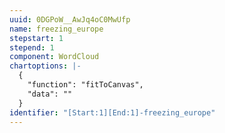 ```yaml
---
uuid: 0DGPoW__AwJq4oC0MwUfp
name: freezing_europe
stepstart: 1
stepend: 1
component: WordCloud
chartoptions: |-
  {
    "function": "fitToCanvas",
    "data": ""
  }
identifier: "[Start:1][End:1]-freezing_europe"
---
```

